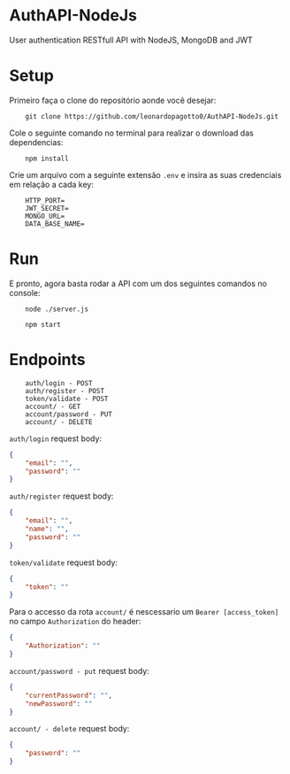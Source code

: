 # AuthAPI-NodeJs
User authentication RESTfull API with NodeJS, MongoDB and JWT

# Setup
Primeiro faça o clone do repositório aonde você desejar:
```console
    git clone https://github.com/leonardopagotto0/AuthAPI-NodeJs.git
```
Cole o seguinte comando no terminal para realizar o download das dependencias:
```console
    npm install
```
Crie um arquivo com a seguinte extensão <code>.env</code> e insira as suas credenciais em relação a cada key:
```console
    HTTP_PORT=
    JWT_SECRET=
    MONGO_URL=
    DATA_BASE_NAME=
```

# Run
E pronto, agora basta rodar a API com um dos seguintes comandos no console:
```console
    node ./server.js
```

```console
    npm start
```

# Endpoints

``` 
    auth/login - POST
    auth/register - POST
    token/validate - POST
    account/ - GET
    account/password - PUT
    account/ - DELETE
```

<code>auth/login</code> request body:
```json
{
    "email": "",
    "password": ""
}
```
<code>auth/register</code> request body:
```json
{
    "email": "",
    "name": "",
    "password": ""
}
```
<code>token/validate</code> request body:
```json
{
    "token": ""
}
```
Para o accesso da rota <code>account/</code> é nescessario um <code>Bearer [access_token]</code> no campo <code>Authorization</code> do header:
```json
{
    "Authorization": ""
}
```
<code>account/password - put</code> request body:
```json
{
    "currentPassword": "",
    "newPassword": ""
}
```
<code>account/ - delete</code> request body:
```json
{
    "password": ""
}
```
